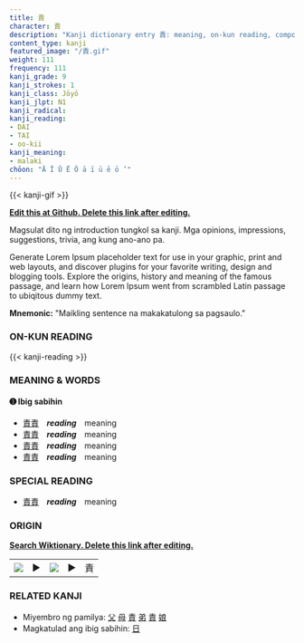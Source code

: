```yaml
---
title: 責
character: 責
description: "Kanji dictionary entry 責: meaning, on-kun reading, compounds, origin, related kanji"
content_type: kanji
featured_image: "/責.gif"
weight: 111
frequency: 111
kanji_grade: 9
kanji_strokes: 1
kanji_class: Jōyō
kanji_jlpt: N1
kanji_radical: 
kanji_reading: 
- DAI
- TAI
- oo-kii
kanji_meaning:
- malaki
chōon: "Ā Ī Ū Ē Ō ā ī ū ē ō ’"
---
```

[//]: # (Don't edit the line below. Kanji animated GIF code is automatically generated.)
{{< kanji-gif >}}

[//]: # (Edit below this line.)

**[Edit this at Github. Delete this link after editing.](https://github.com/tim0g/tim/tree/main/content/kanji/責/index.md)**

Magsulat dito ng introduction tungkol sa kanji. Mga opinions, impressions, suggestions, trivia, ang kung ano-ano pa.

Generate Lorem Ipsum placeholder text for use in your graphic, print and web layouts, and discover plugins for your favorite writing, design and blogging tools. Explore the origins, history and meaning of the famous passage, and learn how Lorem Ipsum went from scrambled Latin passage to ubiqitous dummy text.
 
**Mnemonic:** "Maikling sentence na makakatulong sa pagsaulo."

### ON-KUN READING

[//]: # (Don't edit the line below. ON-KUN READING code is automatically generated.)
{{< kanji-reading >}}

### MEANING & WORDS

#### ➊ **Ibig sabihin**
  - [責](../責)[責](../責)　***reading***　meaning
  - [責](../責)[責](../責)　***reading***　meaning
  - [責](../責)[責](../責)　***reading***　meaning
  - [責](../責)[責](../責)　***reading***　meaning

### SPECIAL READING
  - [責](../責)[責](../責)　***reading***　meaning

### ORIGIN

**[Search Wiktionary. Delete this link after editing.](https://wiktionary.org/wiki/責)**
<table class="kanji-table"><tr><td>
<img src="60px-責-bronze.svg.png">
</td><td>▶</td><td>
<img src="60px-責-oracle.svg.png">
</td><td>▶</td>
<td class="kanji-origin">責</td>
</tr></table>

### RELATED KANJI
- Miyembro ng pamilya: [父](../父) [母](../母) [責](../責) [弟](../弟) [責](../責) [娘](../娘)
- Magkatulad ang ibig sabihin: [日](../日)
